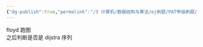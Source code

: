 ```yaml
---
{"dg-publish":true,"permalink":"/3 计算机/数据结构与算法/oj刷题/PAT甲级刷题/1163 dijstra序列/","title":"1163 dijstra序列"}
---
```



floyd 跑图  
之后判断是否是 dijstra 序列